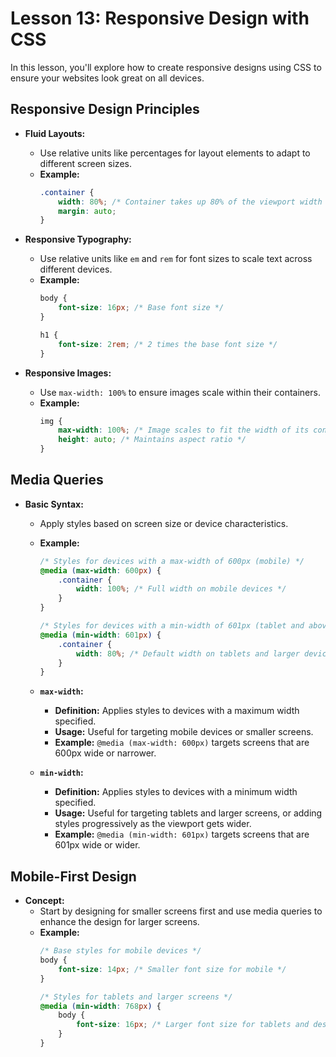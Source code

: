 # **Lesson 13: Responsive Design with CSS**

In this lesson, you'll explore how to create responsive designs using CSS to ensure your websites look great on all devices.

## **Responsive Design Principles**

- **Fluid Layouts:**
  - Use relative units like percentages for layout elements to adapt to different screen sizes.
  - **Example:**
    ```css
    .container {
        width: 80%; /* Container takes up 80% of the viewport width */
        margin: auto;
    }
    ```

- **Responsive Typography:**
  - Use relative units like `em` and `rem` for font sizes to scale text across different devices.
  - **Example:**
    ```css
    body {
        font-size: 16px; /* Base font size */
    }

    h1 {
        font-size: 2rem; /* 2 times the base font size */
    }
    ```

- **Responsive Images:**
  - Use `max-width: 100%` to ensure images scale within their containers.
  - **Example:**
    ```css
    img {
        max-width: 100%; /* Image scales to fit the width of its container */
        height: auto; /* Maintains aspect ratio */
    }
    ```

## **Media Queries**

- **Basic Syntax:**
  - Apply styles based on screen size or device characteristics.
  - **Example:**
    ```css
    /* Styles for devices with a max-width of 600px (mobile) */
    @media (max-width: 600px) {
        .container {
            width: 100%; /* Full width on mobile devices */
        }
    }

    /* Styles for devices with a min-width of 601px (tablet and above) */
    @media (min-width: 601px) {
        .container {
            width: 80%; /* Default width on tablets and larger devices */
        }
    }
    ```

  - **`max-width`:** 
    - **Definition:** Applies styles to devices with a maximum width specified.
    - **Usage:** Useful for targeting mobile devices or smaller screens.
    - **Example:** `@media (max-width: 600px)` targets screens that are 600px wide or narrower.

  - **`min-width`:**
    - **Definition:** Applies styles to devices with a minimum width specified.
    - **Usage:** Useful for targeting tablets and larger screens, or adding styles progressively as the viewport gets wider.
    - **Example:** `@media (min-width: 601px)` targets screens that are 601px wide or wider.

## **Mobile-First Design**

- **Concept:**
  - Start by designing for smaller screens first and use media queries to enhance the design for larger screens.
  - **Example:**
    ```css
    /* Base styles for mobile devices */
    body {
        font-size: 14px; /* Smaller font size for mobile */
    }

    /* Styles for tablets and larger screens */
    @media (min-width: 768px) {
        body {
            font-size: 16px; /* Larger font size for tablets and desktops */
        }
    }
    ```




<!--stackedit_data:
eyJoaXN0b3J5IjpbMjU1NTg4ODcwXX0=
-->